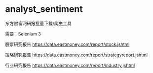 # analyst_sentiment
东方财富网研报批量下载/爬虫工具

需要：Selenium 3


股票研究报告
https://data.eastmoney.com/report/stock.jshtml

策略研究报告
https://data.eastmoney.com/report/strategyreport.jshtml

行业研究报告
https://data.eastmoney.com/report/industry.jshtml
